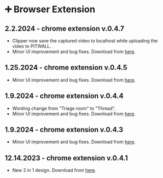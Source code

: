 # ➕ Browser Extension

## 2.2.2024 - chrome extension v.0.4.7

* Clipper now save the captured video to localhost while uploading the video to PITWALL.
* Minor UI improvement and bug fixes. Download from [here](https://drive.google.com/drive/folders/1KQhEO\_SMMr\_kfwVEthifNThVUM6TRTbh?usp=drive\_link).

## 1.25.2024 - chrome extension v.0.4.5

* Minor UI improvement and bug fixes. Download from [here](https://drive.google.com/drive/folders/1KQhEO\_SMMr\_kfwVEthifNThVUM6TRTbh?usp=drive\_link).

## 1.9.2024 - chrome extension v.0.4.4

* Wording change from "Triage room" to "Thread".
* Minor UI improvement and bug fixes. Download from [here](https://drive.google.com/drive/folders/1KQhEO\_SMMr\_kfwVEthifNThVUM6TRTbh?usp=drive\_link).

## 1.9.2024 - chrome extension v.0.4.3

* Minor UI improvement and bug fixes. Download from [here](https://drive.google.com/drive/folders/1KQhEO\_SMMr\_kfwVEthifNThVUM6TRTbh?usp=drive\_link).

## 12.14.2023 - chrome extension v.0.4.1 &#x20;

* New 2 in 1 design. Download from [here](https://drive.google.com/drive/folders/1KQhEO\_SMMr\_kfwVEthifNThVUM6TRTbh?usp=drive\_link).&#x20;
